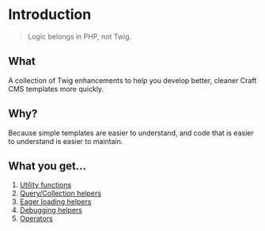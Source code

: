 # Introduction

> Logic belongs in PHP, not Twig.

## What

A collection of Twig enhancements to help you develop better, cleaner Craft CMS templates more quickly.

## Why?

Because simple templates are easier to understand, and code that is easier to understand is easier to maintain.

## What you get...

1. [Utility functions](./01-utility-fns)
2. [Query/Collection helpers](./02-query-helpers)
3. [Eager loading helpers](./03-eager-loading-helpers)
4. [Debugging helpers](./04-debugging-helpers)
5. [Operators](./05-operators)
